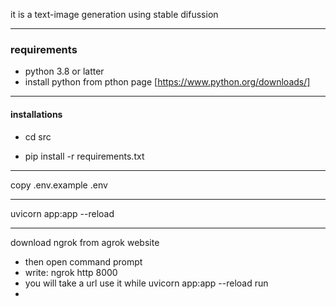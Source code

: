 it is a text-image generation using stable difussion
***
### requirements 
- python 3.8 or latter
- install python from pthon page [https://www.python.org/downloads/]
***
#### installations
- cd src

- pip install -r requirements.txt
***

copy .env.example .env
***
uvicorn app:app --reload
***
download ngrok from  agrok website
- then open command prompt
- write: ngrok http 8000 
- you will take a url use it while uvicorn app:app --reload run
-  
